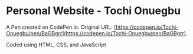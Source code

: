 # Personal Website - Tochi Onuegbu

A Pen created on CodePen.io. 
Original URL: [https://codepen.io/Tochi-Onuegbu/pen/BaGBgrr](https://codepen.io/Tochi-Onuegbu/pen/BaGBgrr).

Coded using HTML, CSS, and JavaScript
